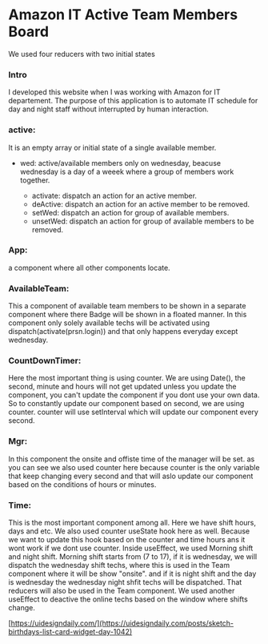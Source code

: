 # Amazon IT Active Team Members Board

We used four reducers with two initial states

### Intro
I developed this website when I was working with Amazon for IT departement. The purpose of this application is to automate IT schedule for day and night staff without interrupted by human interaction.

### active: 
It is an empty array or initial state of a single available member.
- wed: active/available members only on wednesday, beacuse wednesday is a day of a weeek where a group of members work together.

  - activate: dispatch an action for an active member.
  - deActive: dispatch an action for an active member to be removed.
  - setWed: dispatch an action for group of available members.
  - unsetWed: dispatch an action for group of available members to be removed.

### App: 
a component where all other components locate.
### AvailableTeam: 
This a component of available team members to be shown in a separate component where there Badge will be shown in a floated manner. In this component only solely available techs will be activated using dispatch(activate(prsn.login)) and that only happens everyday except wednesday.
### CountDownTimer: 
Here the most important thing is using counter. We are using Date(), the second, minute and hours will not get updated unless you update the component, you can't update the component if you dont use your own data. So to constantly update our component based on second, we are using counter. counter will use setInterval which will update our component every second.
### Mgr: 
In this component the onsite and offiste time of the manager will be set. as you can see we also used counter here because counter is the only variable that keep changing every second and that will aslo update our component based on the conditions of hours or minutes.
### Time: 
This is the most important component among all. Here we have shift hours, days and etc. We also used counter useState hook here as well. Because we want to update this hook based on the counter and time hours ans it wont work if we dont use counter. Inside useEffect, we used Morning shift and night shift. Morning shift starts from (7 to 17), if it is wednesday, we will dispatch the wednesday shift techs, where this is used in the Team component where it will be show "onsite". and if it is night shift and the day is wednesday the wednesday night shfit techs will be dispatched. That reducers will also be used in the Team component.
We used another useEffect to deactive the online techs based on the window where shifts change.

[https://uidesigndaily.com/](https://uidesigndaily.com/posts/sketch-birthdays-list-card-widget-day-1042)

